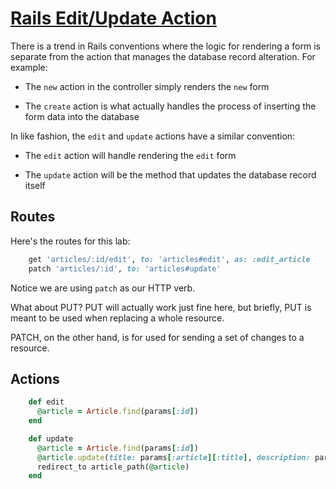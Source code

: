# [Rails Edit/Update Action](https://github.com/saramccombs/rails-edit-update-action-readme-online-web-pt-081219)

There is a trend in Rails conventions where the logic for rendering a form is separate from the action that manages the database record alteration. For example:

- The `new` action in the controller simply renders the `new` form

- The `create` action is what actually handles the process of inserting the form
  data into the database

In like fashion, the `edit` and `update` actions have a similar convention:

- The `edit` action will handle rendering the `edit` form

- The `update` action will be the method that updates the database record itself

## Routes

Here's the routes for this lab:

```ruby
    get 'articles/:id/edit', to: 'articles#edit', as: :edit_article
    patch 'articles/:id', to: 'articles#update'
```

Notice we are using `patch` as our HTTP verb. 

What about PUT? PUT will actually work just fine here, but briefly, PUT is meant to be used when replacing a whole resource. 

PATCH, on the other hand, is for used for sending a set of changes to a resource.

## Actions

```ruby
    def edit
      @article = Article.find(params[:id])
    end

    def update
      @article = Article.find(params[:id])
      @article.update(title: params[:article][:title], description: params[:article][:description])
      redirect_to article_path(@article)
    end
```